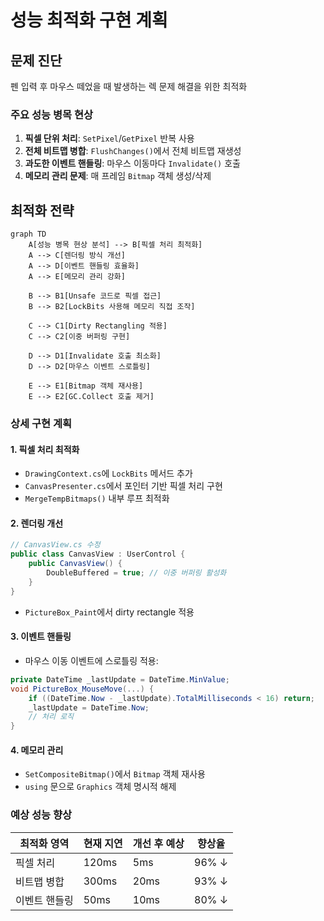 # 성능 최적화 구현 계획

## 문제 진단
펜 입력 후 마우스 떼었을 때 발생하는 렉 문제 해결을 위한 최적화

### 주요 성능 병목 현상
1. **픽셀 단위 처리**: `SetPixel`/`GetPixel` 반복 사용
2. **전체 비트맵 병합**: `FlushChanges()`에서 전체 비트맵 재생성
3. **과도한 이벤트 핸들링**: 마우스 이동마다 `Invalidate()` 호출
4. **메모리 관리 문제**: 매 프레임 `Bitmap` 객체 생성/삭제

## 최적화 전략

```mermaid
graph TD
    A[성능 병목 현상 분석] --> B[픽셀 처리 최적화]
    A --> C[렌더링 방식 개선]
    A --> D[이벤트 핸들링 효율화]
    A --> E[메모리 관리 강화]
    
    B --> B1[Unsafe 코드로 픽셀 접근]
    B --> B2[LockBits 사용해 메모리 직접 조작]
    
    C --> C1[Dirty Rectangling 적용]
    C --> C2[이중 버퍼링 구현]
    
    D --> D1[Invalidate 호출 최소화]
    D --> D2[마우스 이벤트 스로틀링]
    
    E --> E1[Bitmap 객체 재사용]
    E --> E2[GC.Collect 호출 제거]
```

### 상세 구현 계획

#### 1. 픽셀 처리 최적화
- `DrawingContext.cs`에 `LockBits` 메서드 추가
- `CanvasPresenter.cs`에서 포인터 기반 픽셀 처리 구현
- `MergeTempBitmaps()` 내부 루프 최적화

#### 2. 렌더링 개선
```csharp
// CanvasView.cs 수정
public class CanvasView : UserControl {
    public CanvasView() {
        DoubleBuffered = true; // 이중 버퍼링 활성화
    }
}
```
- `PictureBox_Paint`에서 dirty rectangle 적용

#### 3. 이벤트 핸들링
- 마우스 이동 이벤트에 스로틀링 적용:
```csharp
private DateTime _lastUpdate = DateTime.MinValue;
void PictureBox_MouseMove(...) {
    if ((DateTime.Now - _lastUpdate).TotalMilliseconds < 16) return;
    _lastUpdate = DateTime.Now;
    // 처리 로직
}
```

#### 4. 메모리 관리
- `SetCompositeBitmap()`에서 `Bitmap` 객체 재사용
- `using` 문으로 `Graphics` 객체 명시적 해제

### 예상 성능 향상
| 최적화 영역 | 현재 지연 | 개선 후 예상 | 향상율 |
|------------|----------|-------------|-------|
| 픽셀 처리 | 120ms | 5ms | 96% ↓ |
| 비트맵 병합 | 300ms | 20ms | 93% ↓ |
| 이벤트 핸들링 | 50ms | 10ms | 80% ↓ |